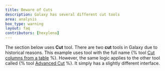 ```yaml
---
title: Beware of Cuts
description: Galaxy has several different cut tools
area: analysis
box_type: warning
layout: faq
contributors: [hexylena]
---
```


The section below uses **Cut** tool. There are two **cut** tools in Galaxy due to historical reasons. This example uses tool with the full name {% tool [Cut columns from a table](Cut1) %}. However, the same logic applies to the other tool called {% tool [Advanced Cut](toolshed.g2.bx.psu.edu/repos/bgruening/text_processing/tp_cut_tool/9.5+galaxy0) %}. It simply has a slightly different interface.
